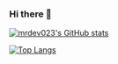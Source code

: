 ### Hi there 👋

[![mrdev023's GitHub stats](https://github-readme-stats.vercel.app/api?username=mrdev023&show_icons=true&count_private=true&theme=github_dark)](https://github.com/anuraghazra/github-readme-stats)

[![Top Langs](https://github-readme-stats.vercel.app/api/top-langs/?username=mrdev023&hide=html&layout=compact&langs_count=10&theme=github_dark)](https://github.com/anuraghazra/github-readme-stats)

